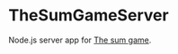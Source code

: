 # TheSumGameServer

Node.js server app for [The sum game](https://github.com/Ghaarp/TheSumGame "TheSumGame").
